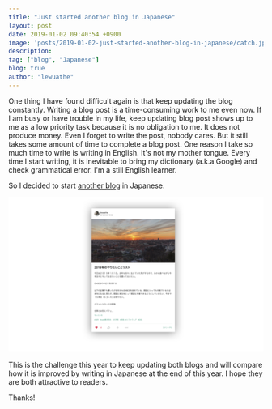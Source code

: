 ```yaml
---
title: "Just started another blog in Japanese"
layout: post
date: 2019-01-02 09:40:54 +0900
image: 'posts/2019-01-02-just-started-another-blog-in-japanese/catch.jpg'
description:
tag: ["blog", "Japanese"]
blog: true
author: "lewuathe"
---
```


One thing I have found difficult again is that keep updating the blog constantly. Writing a blog post is a time-consuming work to me even now. If I am busy or have trouble in my life, keep updating blog post shows up to me as a low priority task because it is no obligation to me. It does not produce money. Even I forget to write the post, nobody cares. But it still takes some amount of time to complete a blog post. One reason I take so much time to write is writing in English. It's not my mother tongue. Every time I start writing, it is inevitable to bring my dictionary (a.k.a Google) and check grammatical error. I'm a still English learner.

So I decided to start [another blog](https://note.mu/lewuathe) in Japanese. 

[![blog](/assets/img/posts/2019-01-02-just-started-another-blog-in-japanese/blog.png)](https://note.mu/lewuathe)

This is the challenge this year to keep updating both blogs and will compare how it is improved by writing in Japanese at the end of this year. I hope they are both attractive to readers.

Thanks!
